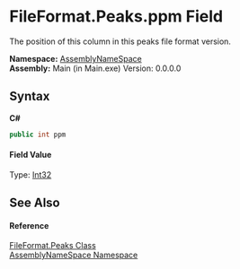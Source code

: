 # FileFormat.Peaks.ppm Field
 

The position of this column in this peaks file format version.

**Namespace:**&nbsp;<a href="6bcc80ef-5cfd-db5f-1eb2-7297d1c16397">AssemblyNameSpace</a><br />**Assembly:**&nbsp;Main (in Main.exe) Version: 0.0.0.0

## Syntax

**C#**<br />
``` C#
public int ppm
```


#### Field Value
Type: <a href="http://msdn2.microsoft.com/en-us/library/td2s409d" target="_blank">Int32</a>

## See Also


#### Reference
<a href="95952360-346f-6123-1094-b7f244704c71">FileFormat.Peaks Class</a><br /><a href="6bcc80ef-5cfd-db5f-1eb2-7297d1c16397">AssemblyNameSpace Namespace</a><br />